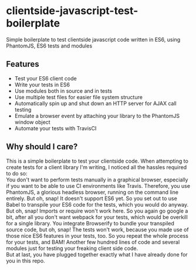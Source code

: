 # clientside-javascript-test-boilerplate
Simple boilerplate to test clientside javascript code written in ES6,  using PhantomJS, ES6 tests and modules

## Features
- Test your ES6 client code
- Write your tests in ES6
- Use modules both in source and in tests
- Use multiple test files for easier file system structure
- Automatically spin up and shut down an HTTP server for AJAX call testing
- Emulate a browser event by attaching your library to the PhantomJS window object
- Automate your tests with TravisCI

## Why should I care?
This is a simple boilerplate to test your clientside code. When attempting to create tests for a client library I'm writing, I noticed all the hassles required to do so:  
You don't want to perform tests manually in a graphical browser, especially if you want to be able to use CI environments like Travis. Therefore, you use PhantomJS, a glorious headless browser, running on the command line entirely. But oh, snap! It doesn't support ES6 yet. So you set out to use Babel to transpile your ES6 code for the tests, which you would do anyway. But oh, snap! Imports or require won't work here. So you again go google a bit, after all you don't want webpack for your tests, which would be overkill for a single library. You integrate Browserify to bundle your transpiled source code, but oh, snap! The tests won't work, because you made use of those nice ES6 features in your tests, too. So you repeat the whole process for your tests, and BAM! Another few hundred lines of code and several modules just for testing your freaking client side code.  
But at last, you have plugged together exactly what I have already done for you in this repo.
